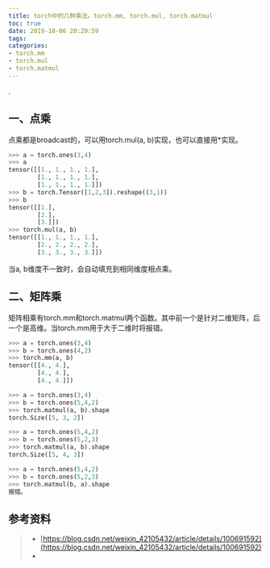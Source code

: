 ```yaml
---
title: torch中的几种乘法。torch.mm, torch.mul, torch.matmul
toc: true
date: 2019-10-06 20:29:59
tags:
categories: 
- torch.mm
- torch.mul
- torch.matmul
---
```


.

## 一、点乘

点乘都是broadcast的，可以用torch.mul(a, b)实现，也可以直接用*实现。

```python
>>> a = torch.ones(3,4)
>>> a
tensor([[1., 1., 1., 1.],
        [1., 1., 1., 1.],
        [1., 1., 1., 1.]])
>>> b = torch.Tensor([1,2,3]).reshape((3,1))
>>> b
tensor([[1.],
        [2.],
        [3.]])
>>> torch.mul(a, b)
tensor([[1., 1., 1., 1.],
        [2., 2., 2., 2.],
        [3., 3., 3., 3.]])
```

当a, b维度不一致时，会自动填充到相同维度相点乘。

## 二、矩阵乘

矩阵相乘有torch.mm和torch.matmul两个函数。其中前一个是针对二维矩阵，后一个是高维。当torch.mm用于大于二维时将报错。

```python
>>> a = torch.ones(3,4)
>>> b = torch.ones(4,2)
>>> torch.mm(a, b)
tensor([[4., 4.],
        [4., 4.],
        [4., 4.]])

>>> a = torch.ones(3,4)
>>> b = torch.ones(5,4,2)
>>> torch.matmul(a, b).shape
torch.Size([5, 3, 2])

>>> a = torch.ones(5,4,2)
>>> b = torch.ones(5,2,3)
>>> torch.matmul(a, b).shape
torch.Size([5, 4, 3])

>>> a = torch.ones(5,4,2)
>>> b = torch.ones(5,2,3)
>>> torch.matmul(b, a).shape
报错。
```







## 参考资料
> - [https://blog.csdn.net/weixin_42105432/article/details/100691592](https://blog.csdn.net/weixin_42105432/article/details/100691592)
> - []()
